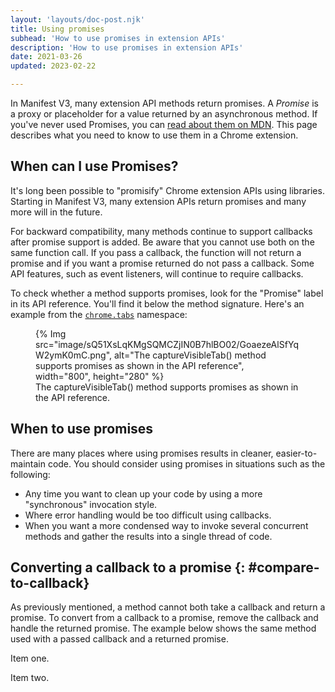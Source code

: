 ```yaml
---
layout: 'layouts/doc-post.njk'
title: Using promises
subhead: 'How to use promises in extension APIs'
description: 'How to use promises in extension APIs'
date: 2021-03-26
updated: 2023-02-22

---
```


In Manifest V3, many extension API methods return promises. A *Promise* is a proxy or placeholder for a value returned by an asynchronous method. If you've never used Promises, you can [read about them on MDN](https://developer.mozilla.org/docs/Web/JavaScript/Guide/Using_promises). This page describes what you need to know to use them in a Chrome extension.

## When can I use Promises?

It's long been possible to "promisify" Chrome extension APIs using libraries. Starting in Manifest V3, many extension APIs return promises and many more will in the future.

For backward compatibility, many methods continue to support callbacks after promise support is added. Be aware that you cannot use both on the same function call. If you pass a callback, the function will not return a promise and if you want a promise returned do not pass a callback. Some API features, such as event listeners, will continue to require callbacks.

To check whether a method supports promises, look for the "Promise" label in its API reference. You'll find it below the method signature. Here's an example from the [`chrome.tabs`](/docs/extensions/reference/tabs/#methods) namespace:

<figure>
{% Img src="image/sQ51XsLqKMgSQMCZjIN0B7hlBO02/GoaezeAlSfYqW2ymK0mC.png", alt="The captureVisibleTab() method supports promises as shown in the API reference", width="800", height="280" %}
<figcaption>The captureVisibleTab() method supports promises as shown in the API reference.</figcaption>
</figure>

## When to use promises

There are many places where using promises results in cleaner, easier-to-maintain code. You
should consider using promises in situations such as the following:

* Any time you want to clean up your code by using a more "synchronous" invocation style.
* Where error handling would be too difficult using callbacks.
* When you want a more condensed way to invoke several concurrent methods and gather the results into a single thread of code.

## Converting a callback to a promise {: #compare-to-callback}

As previously mentioned, a method cannot both take a callback and return a promise. To convert from a callback to a promise, remove the callback and handle the returned promise. The example below shows the same method used with a passed callback  and a returned promise.

<!-- <div class="switcher">
{% Compare 'worse' 'Callback' %}

```js
// TBD
```
{% endCompare %}

{% Compare 'better' 'Promise' %}
```js
// TBD
```
{% endCompare %}
</div> -->

<div class="switcher">
<p>Item one.</p>
<p>Item two.</p>
</div>
